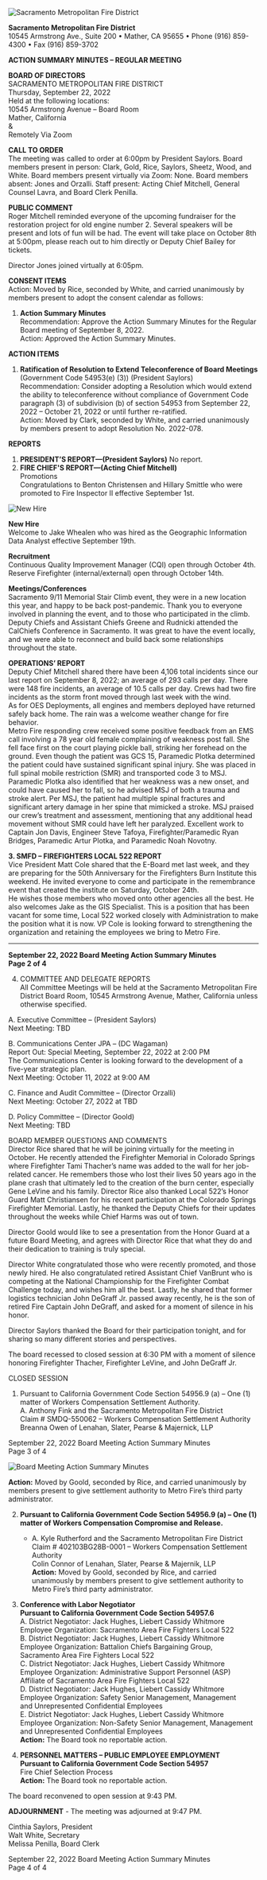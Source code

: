 <!-- Page 1 -->
![Sacramento Metropolitan Fire District](https://www.sacmetrofiredistrict.org)

**Sacramento Metropolitan Fire District**  
10545 Armstrong Ave., Suite 200 • Mather, CA 95655 • Phone (916) 859-4300 • Fax (916) 859-3702  

**ACTION SUMMARY MINUTES – REGULAR MEETING**  

**BOARD OF DIRECTORS**  
SACRAMENTO METROPOLITAN FIRE DISTRICT  
Thursday, September 22, 2022  
Held at the following locations:  
10545 Armstrong Avenue – Board Room  
Mather, California  
&  
Remotely Via Zoom  

**CALL TO ORDER**  
The meeting was called to order at 6:00pm by President Saylors. Board members present in person: Clark, Gold, Rice, Saylors, Sheetz, Wood, and White. Board members present virtually via Zoom: None. Board members absent: Jones and Orzalli. Staff present: Acting Chief Mitchell, General Counsel Lavra, and Board Clerk Penilla.  

**PUBLIC COMMENT**  
Roger Mitchell reminded everyone of the upcoming fundraiser for the restoration project for old engine number 2. Several speakers will be present and lots of fun will be had. The event will take place on October 8th at 5:00pm, please reach out to him directly or Deputy Chief Bailey for tickets.  

Director Jones joined virtually at 6:05pm.  

**CONSENT ITEMS**  
Action: Moved by Rice, seconded by White, and carried unanimously by members present to adopt the consent calendar as follows:  

1. **Action Summary Minutes**  
   Recommendation: Approve the Action Summary Minutes for the Regular Board meeting of September 8, 2022.  
   Action: Approved the Action Summary Minutes.  

**ACTION ITEMS**  
1. **Ratification of Resolution to Extend Teleconference of Board Meetings**  
   (Government Code 54953(e) (3)) (President Saylors)  
   Recommendation: Consider adopting a Resolution which would extend the ability to teleconference without compliance of Government Code paragraph (3) of subdivision (b) of section 54953 from September 22, 2022 – October 21, 2022 or until further re-ratified.  
   Action: Moved by Clark, seconded by White, and carried unanimously by members present to adopt Resolution No. 2022-078.  

**REPORTS**  
1. **PRESIDENT’S REPORT—(President Saylors)** No report.  
2. **FIRE CHIEF'S REPORT—(Acting Chief Mitchell)**  
   Promotions  
   Congratulations to Benton Christensen and Hillary Smittle who were promoted to Fire Inspector II effective September 1st.
<!-- Page 2 -->
![New Hire](https://via.placeholder.com/150)

**New Hire**  
Welcome to Jake Whealen who was hired as the Geographic Information Data Analyst effective September 19th.

**Recruitment**  
Continuous Quality Improvement Manager (CQI) open through October 4th.  
Reserve Firefighter (internal/external) open through October 14th.

**Meetings/Conferences**  
Sacramento 9/11 Memorial Stair Climb event, they were in a new location this year, and happy to be back post-pandemic. Thank you to everyone involved in planning the event, and to those who participated in the climb.  
Deputy Chiefs and Assistant Chiefs Greene and Rudnicki attended the CalChiefs Conference in Sacramento. It was great to have the event locally, and we were able to reconnect and build back some relationships throughout the state.

**OPERATIONS’ REPORT**  
Deputy Chief Mitchell shared there have been 4,106 total incidents since our last report on September 8, 2022; an average of 293 calls per day. There were 148 fire incidents, an average of 10.5 calls per day. Crews had two fire incidents as the storm front moved through last week with the wind.  
As for OES Deployments, all engines and members deployed have returned safely back home. The rain was a welcome weather change for fire behavior.  
Metro Fire responding crew received some positive feedback from an EMS call involving a 78 year old female complaining of weakness post fall. She fell face first on the court playing pickle ball, striking her forehead on the ground. Even though the patient was GCS 15, Paramedic Plotka determined the patient could have sustained significant spinal injury. She was placed in full spinal mobile restriction (SMR) and transported code 3 to MSJ. Paramedic Plotka also identified that her weakness was a new onset, and could have caused her to fall, so he advised MSJ of both a trauma and stroke alert. Per MSJ, the patient had multiple spinal fractures and significant artery damage in her spine that mimicked a stroke. MSJ praised our crew’s treatment and assessment, mentioning that any additional head movement without SMR could have left her paralyzed. Excellent work to Captain Jon Davis, Engineer Steve Tafoya, Firefighter/Paramedic Ryan Bridges, Paramedic Artur Plotka, and Paramedic Noah Novotny.

**3. SMFD – FIREFIGHTERS LOCAL 522 REPORT**  
Vice President Matt Cole shared that the E-Board met last week, and they are preparing for the 50th Anniversary for the Firefighters Burn Institute this weekend. He invited everyone to come and participate in the remembrance event that created the institute on Saturday, October 24th.  
He wishes those members who moved onto other agencies all the best. He also welcomes Jake as the GIS Specialist. This is a position that has been vacant for some time, Local 522 worked closely with Administration to make the position what it is now. VP Cole is looking forward to strengthening the organization and retaining the employees we bring to Metro Fire.

---

**September 22, 2022 Board Meeting Action Summary Minutes**  
**Page 2 of 4**
<!-- Page 3 -->
4. COMMITTEE AND DELEGATE REPORTS  
All Committee Meetings will be held at the Sacramento Metropolitan Fire District Board Room, 10545 Armstrong Avenue, Mather, California unless otherwise specified.  

A. Executive Committee – (President Saylors)  
Next Meeting: TBD  

B. Communications Center JPA – (DC Wagaman)  
Report Out: Special Meeting, September 22, 2022 at 2:00 PM  
The Communications Center is looking forward to the development of a five-year strategic plan.  
Next Meeting: October 11, 2022 at 9:00 AM  

C. Finance and Audit Committee – (Director Orzalli)  
Next Meeting: October 27, 2022 at TBD  

D. Policy Committee – (Director Goold)  
Next Meeting: TBD  

BOARD MEMBER QUESTIONS AND COMMENTS  
Director Rice shared that he will be joining virtually for the meeting in October. He recently attended the Firefighter Memorial in Colorado Springs where Firefighter Tami Thacher’s name was added to the wall for her job-related cancer. He remembers those who lost their lives 50 years ago in the plane crash that ultimately led to the creation of the burn center, especially Gene LeVine and his family. Director Rice also thanked Local 522’s Honor Guard Matt Christiansen for his recent participation at the Colorado Springs Firefighter Memorial. Lastly, he thanked the Deputy Chiefs for their updates throughout the weeks while Chief Harms was out of town.  

Director Goold would like to see a presentation from the Honor Guard at a future Board Meeting, and agrees with Director Rice that what they do and their dedication to training is truly special.  

Director White congratulated those who were recently promoted, and those newly hired. He also congratulated retired Assistant Chief VanBrunt who is competing at the National Championship for the Firefighter Combat Challenge today, and wishes him all the best. Lastly, he shared that former logistics technician John DeGraff Jr. passed away recently, he is the son of retired Fire Captain John DeGraff, and asked for a moment of silence in his honor.  

Director Saylors thanked the Board for their participation tonight, and for sharing so many different stories and perspectives.  

The board recessed to closed session at 6:30 PM with a moment of silence honoring Firefighter Thacher, Firefighter LeVine, and John DeGraff Jr.  

CLOSED SESSION  
1. Pursuant to California Government Code Section 54956.9 (a) – One (1) matter of Workers Compensation Settlement Authority.  
A. Anthony Fink and the Sacramento Metropolitan Fire District  
Claim # SMDQ-550062 – Workers Compensation Settlement Authority  
Breanna Owen of Lenahan, Slater, Pearse & Majernick, LLP  

September 22, 2022 Board Meeting Action Summary Minutes  
Page 3 of 4  
<!-- Page 4 -->
![Board Meeting Action Summary Minutes](https://via.placeholder.com/768x993.png?text=Board+Meeting+Action+Summary+Minutes)

**Action:** Moved by Goold, seconded by Rice, and carried unanimously by members present to give settlement authority to Metro Fire’s third party administrator.

2. **Pursuant to California Government Code Section 54956.9 (a) – One (1) matter of Workers Compensation Compromise and Release.**
   - A. Kyle Rutherford and the Sacramento Metropolitan Fire District  
     Claim # 402103BG28B-0001 – Workers Compensation Settlement Authority  
     Colin Connor of Lenahan, Slater, Pearse & Majernik, LLP  
   **Action:** Moved by Goold, seconded by Rice, and carried unanimously by members present to give settlement authority to Metro Fire’s third party administrator.

3. **Conference with Labor Negotiator**  
   **Pursuant to California Government Code Section 54957.6**  
   A. District Negotiator: Jack Hughes, Liebert Cassidy Whitmore  
      Employee Organization: Sacramento Area Fire Fighters Local 522  
   B. District Negotiator: Jack Hughes, Liebert Cassidy Whitmore  
      Employee Organization: Battalion Chiefs Bargaining Group,  
      Sacramento Area Fire Fighters Local 522  
   C. District Negotiator: Jack Hughes, Liebert Cassidy Whitmore  
      Employee Organization: Administrative Support Personnel (ASP)  
      Affiliate of Sacramento Area Fire Fighters Local 522  
   D. District Negotiator: Jack Hughes, Liebert Cassidy Whitmore  
      Employee Organization: Safety Senior Management, Management  
      and Unrepresented Confidential Employees  
   E. District Negotiator: Jack Hughes, Liebert Cassidy Whitmore  
      Employee Organization: Non-Safety Senior Management, Management  
      and Unrepresented Confidential Employees  
   **Action:** The Board took no reportable action.

4. **PERSONNEL MATTERS – PUBLIC EMPLOYEE EMPLOYMENT**  
   **Pursuant to California Government Code Section 54957**  
   Fire Chief Selection Process  
   **Action:** The Board took no reportable action.

The board reconvened to open session at 9:43 PM.

**ADJOURNMENT** - The meeting was adjourned at 9:47 PM.

Cinthia Saylors, President  
Walt White, Secretary  
Melissa Penilla, Board Clerk  

September 22, 2022 Board Meeting Action Summary Minutes  
Page 4 of 4
